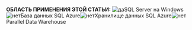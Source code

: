 <Token>**ОБЛАСТЬ ПРИМЕНЕНИЯ ЭТОЙ СТАТЬИ:** ![да](media/yes.png)SQL Server на Windows![нет](media/no.png)База данных SQL Azure![нет](media/no.png)Хранилище данных SQL Azure![нет](media/no.png)Parallel Data Warehouse </Token>